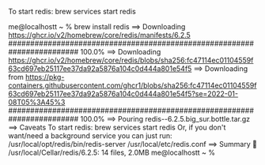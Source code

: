 To start redis:
brew services start redis




me@localhostt ~ % brew install redis
==> Downloading https://ghcr.io/v2/homebrew/core/redis/manifests/6.2.5
######################################################################## 100.0%
==> Downloading https://ghcr.io/v2/homebrew/core/redis/blobs/sha256:fc47114ec01104559f63cd697eb25117ee37da92a5876a104c0d444a801e54f5
==> Downloading from https://pkg-containers.githubusercontent.com/ghcr1/blobs/sha256:fc47114ec01104559f63cd697eb25117ee37da92a5876a104c0d444a801e54f5?se=2022-01-08T05%3A45%3
######################################################################## 100.0%
==> Pouring redis--6.2.5.big_sur.bottle.tar.gz
==> Caveats
To start redis:
brew services start redis
Or, if you don't want/need a background service you can just run:
/usr/local/opt/redis/bin/redis-server /usr/local/etc/redis.conf
==> Summary
🍺  /usr/local/Cellar/redis/6.2.5: 14 files, 2.0MB
me@localhostt ~ %
